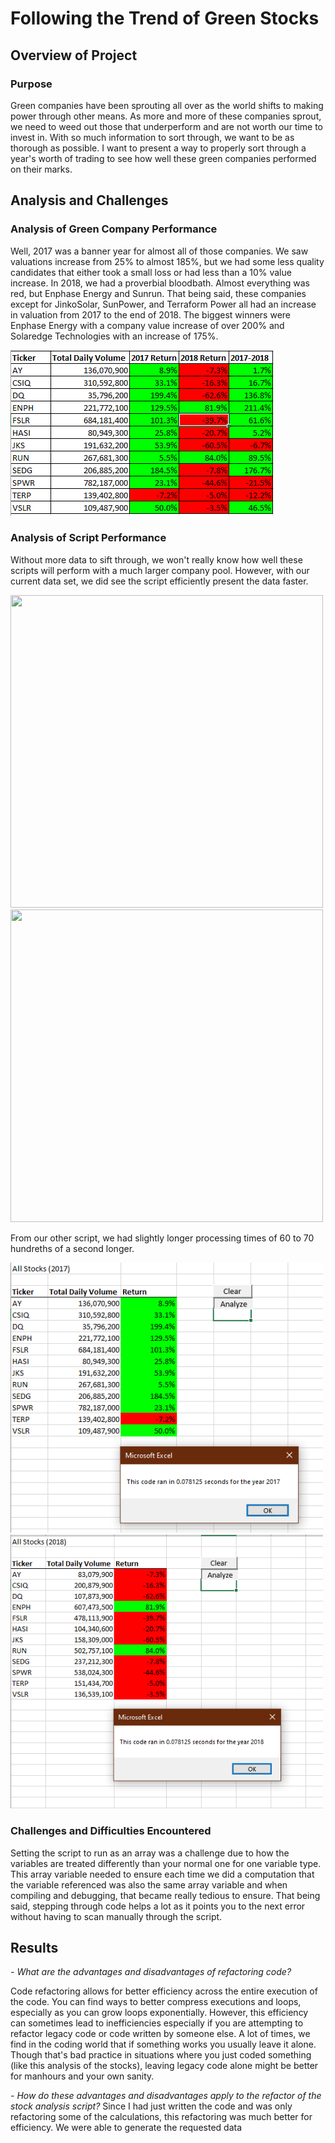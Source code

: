 # Following the Trend of Green Stocks

## Overview of Project

### Purpose
Green companies have been sprouting all over as the world shifts to making power through other means. As more and more of these companies sprout, we need to weed out those that underperform and are not worth our time to invest in. With so much information to sort through, we want to be as thorough as possible. I want to present a way to properly sort through a year's worth of trading to see how well these green companies performed on their marks.

## Analysis and Challenges

### Analysis of Green Company Performance
Well, 2017 was a banner year for almost all of those companies. We saw valuations increase from 25% to almost 185%, but we had some less quality candidates that either took a small loss or had less than a 10% value increase. In 2018, we had a proverbial bloodbath. Almost everything was red, but Enphase Energy and Sunrun. That being said, these companies except for JinkoSolar, SunPower, and Terraform Power all had an increase in valuation from 2017 to the end of 2018. The biggest winners were Enphase Energy with a company value increase of over 200% and Solaredge Technologies with an increase of 175%.

![Year over Year](resources/VBA_Challenge_YoY_2.PNG)

### Analysis of Script Performance
Without more data to sift through, we won't really know how well these scripts will perform with a much larger company pool. However, with our current data set, we did see the script efficiently present the data faster.

<img src="https://i.gyazo.com/3f58302e6c6f288018ef896881310926.gif" width=500px height=500px /><img src="https://i.gyazo.com/34b830c7a07faa6028810a36c990ca91.gif" width=500px height=500px />

From our other script, we had slightly longer processing times of 60 to 70 hundreths of a second longer.

<img src="https://github.com/Atros04/VBA-Refactoring/blob/main/resources/VBA_Challenge_2017.PNG" width=500px><img src="https://github.com/Atros04/VBA-Refactoring/blob/main/resources/VBA_Challenge_2018.PNG" width=500px>

### Challenges and Difficulties Encountered
Setting the script to run as an array was a challenge due to how the variables are treated differently than your normal one for one variable type. This array variable needed to ensure each time we did a computation that the variable referenced was also the same array variable and when compiling and debugging, that became really tedious to ensure. That being said, stepping through code helps a lot as it points you to the next error without having to scan manually through the script.

## Results

*- What are the advantages and disadvantages of refactoring code?*

Code refactoring allows for better efficiency across the entire execution of the code. You can find ways to better compress executions and loops, especially as you can grow loops exponentially. However, this efficiency can sometimes lead to inefficiencies especially if you are attempting to refactor legacy code or code written by someone else. A lot of times, we find in the coding world that if something works you usually leave it alone. Though that's bad practice in situations where you just coded something (like this analysis of the stocks), leaving legacy code alone might be better for manhours and your own sanity.

*- How do these advantages and disadvantages apply to the refactor of the stock analysis script?*
Since I had just written the code and was only refactoring some of the calculations, this refactoring was much better for efficiency. We were able to generate the requested data 
